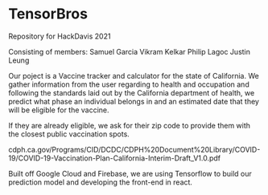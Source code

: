 # TensorBros
Repository for HackDavis 2021

Consisting of members:
Samuel Garcia
Vikram Kelkar
Philip Lagoc
Justin Leung

Our poject is a Vaccine tracker and calculator for the state of California.
We gather information from the user regarding to health and occupation and following the standards laid out by the California department of health,
we predict what phase an individual belongs in and an estimated date that they will be eligible for the vaccine.

If they are already eligible, we ask for their zip code to provide them with the closest public vaccination spots.

cdph.ca.gov/Programs/CID/DCDC/CDPH%20Document%20Library/COVID-19/COVID-19-Vaccination-Plan-California-Interim-Draft_V1.0.pdf

Built off Google Cloud and Firebase, we are using Tensorflow to build our prediction model and developing the front-end in react.
